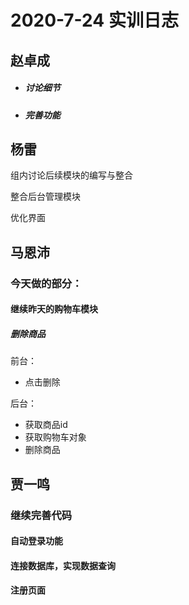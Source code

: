 # 2020-7-24 实训日志

## 赵卓成

- ##### 讨论细节

- ##### 完善功能



## 杨雷

组内讨论后续模块的编写与整合

整合后台管理模块

优化界面



## 马恩沛

### 今天做的部分：

#### 继续昨天的购物车模块

##### 删除商品

前台：

- 点击删除

后台：

- 获取商品id
- 获取购物车对象
- 删除商品



## 贾一鸣

### 继续完善代码

#### 自动登录功能

#### 连接数据库，实现数据查询

#### 注册页面



